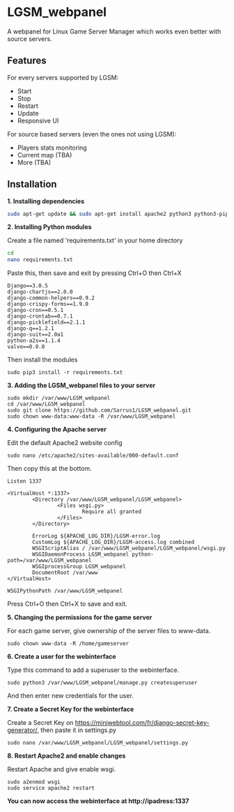 # LGSM_webpanel

A webpanel for Linux Game Server Manager which works even better with source servers.


## Features

For every servers supported by LGSM:

* Start
* Stop
* Restart
* Update
* Responsive UI

For source based servers (even the ones not using LGSM):

* Players stats monitoring
* Current map (TBA)
* More (TBA)

## Installation

**1. Installing dependencies**

```sh
sudo apt-get update && sudo apt-get install apache2 python3 python3-pip libapache2-mod-wsgi-py3
```

**2. Installing Python modules**

Create a file named 'requirements.txt' in your home directory

```sh
cd
nano requirements.txt
```

Paste this, then save and exit by pressing Ctrl+O then Ctrl+X
```
Django==3.0.5
django-chartjs==2.0.0
django-common-helpers==0.9.2
django-crispy-forms==1.9.0
django-cron==0.5.1
django-crontab==0.7.1
django-picklefield==2.1.1
django-q==1.2.1
django-suit==2.0a1
python-a2s==1.1.4
valve==0.0.0
```

Then install the modules
```
sudo pip3 install -r requirements.txt
```


**3. Adding the LGSM_webpanel files to your server**
```
sudo mkdir /var/www/LGSM_webpanel
cd /var/www/LGSM_webpanel
sudo git clone https://github.com/Sarrus1/LGSM_webpanel.git
sudo chown www-data:www-data -R /var/www/LGSM_webpanel
```


**4. Configuring the Apache server**

Edit the default Apache2 website config
```
sudo nano /etc/apache2/sites-available/000-default.conf
```

Then copy this at the bottom.
```
Listen 1337

<VirtualHost *:1337>
        <Directory /var/www/LGSM_webpanel/LGSM_webpanel>
                <Files wsgi.py>
                        Require all granted
                </Files>
        </Directory>

        ErrorLog ${APACHE_LOG_DIR}/LGSM-error.log
        CustomLog ${APACHE_LOG_DIR}/LGSM-access.log combined
        WSGIScriptAlias / /var/www/LGSM_webpanel/LGSM_webpanel/wsgi.py
        WSGIDaemonProcess LGSM_webpanel python-path=/var/www/LGSM_webpanel
        WSGIprocessGroup LGSM_webpanel
        DocumentRoot /var/www
</VirtualHost>

WSGIPythonPath /var/www/LGSM_webpanel
```

Press Ctrl+O then Ctrl+X to save and exit.

**5. Changing the permissions for the game server**

For each game server, give ownership of the server files to www-data.
```
sudo chown www-data -R /home/gameserver
```

**6. Create a user for the webinterface**

Type this command to add a superuser to the webinterface.
```
sudo python3 /var/www/LGSM_webpanel/manage.py createsuperuser
```
And then enter new credentials for the user.


**7. Create a Secret Key for the webinterface**

Create a Secret Key on https://miniwebtool.com/fr/django-secret-key-generator/, then paste it in settings.py
```
sudo nano /var/www/LGSM_webpanel/LGSM_webpanel/settings.py
```

**8. Restart Apache2 and enable changes**

Restart Apache and give enable wsgi.
```
sudo a2enmod wsgi
sudo service apache2 restart
```

**You can now access the webinterface at http://ipadress:1337**
